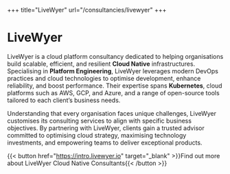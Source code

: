 +++
title="LiveWyer"
url="/consultancies/livewyer"
+++

# LiveWyer

LiveWyer is a cloud platform consultancy dedicated to helping organisations build scalable, efficient, and resilient **Cloud Native** infrastructures. Specialising in **Platform Engineering**, LiveWyer leverages modern DevOps practices and cloud technologies to optimise development, enhance reliability, and boost performance. Their expertise spans **Kubernetes**, cloud platforms such as AWS, GCP, and Azure, and a range of open-source tools tailored to each client’s business needs.

Understanding that every organisation faces unique challenges, LiveWyer customises its consulting services to align with specific business objectives. By partnering with LiveWyer, clients gain a trusted advisor committed to optimising cloud strategy, maximising technology investments, and empowering teams to deliver exceptional products.

{{< button href="https://intro.livewyer.io" target="_blank" >}}Find out more about LiveWyer Cloud Native Consultants{{< /button >}}
